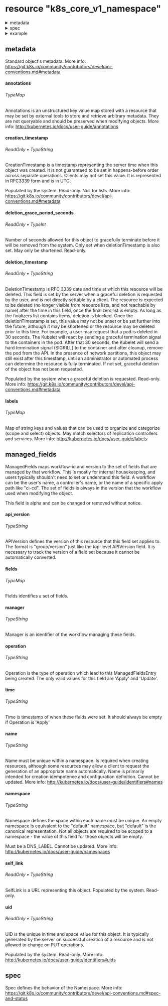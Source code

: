 
# resource "k8s_core_v1_namespace"
<details>
<summary>metadata</summary><blockquote>

    
- [annotations](#annotations)
- [creation_timestamp](#creation_timestamp)
- [deletion_grace_period_seconds](#deletion_grace_period_seconds)
- [deletion_timestamp](#deletion_timestamp)
- [labels](#labels)
- [name](#name)
- [namespace](#namespace)
- [self_link](#self_link)
- [uid](#uid)

    
<details>
<summary>managed_fields</summary><blockquote>

    
- [api_version](#api_version)
- [fields](#fields)
- [manager](#manager)
- [operation](#operation)
- [time](#time)

    
</details>

</details>

<details>
<summary>spec</summary><blockquote>

    

    
</details>


<details>
<summary>example</summary><blockquote>

```hcl
//GENERATE STATIC//k8s_core_v1_namespace////
resource "k8s_core_v1_namespace" "this" {


  metadata {
    annotations = { "key" = "TypeString" }
    labels      = { "key" = "TypeString" }

    managed_fields {
      api_version = "TypeString"
      fields      = { "key" = "TypeString" }
      manager     = "TypeString"
      operation   = "TypeString"
      time        = "TypeString"
    }
    name      = "TypeString"
    namespace = "TypeString"
  }

  spec {
  }

  lifecycle {

  }
}


```

</details>

  
## metadata

Standard object's metadata. More info: https://git.k8s.io/community/contributors/devel/api-conventions.md#metadata

    
#### annotations

######  TypeMap

Annotations is an unstructured key value map stored with a resource that may be set by external tools to store and retrieve arbitrary metadata. They are not queryable and should be preserved when modifying objects. More info: http://kubernetes.io/docs/user-guide/annotations
#### creation_timestamp

######  ReadOnly • TypeString

CreationTimestamp is a timestamp representing the server time when this object was created. It is not guaranteed to be set in happens-before order across separate operations. Clients may not set this value. It is represented in RFC3339 form and is in UTC.

Populated by the system. Read-only. Null for lists. More info: https://git.k8s.io/community/contributors/devel/api-conventions.md#metadata
#### deletion_grace_period_seconds

######  ReadOnly • TypeInt

Number of seconds allowed for this object to gracefully terminate before it will be removed from the system. Only set when deletionTimestamp is also set. May only be shortened. Read-only.
#### deletion_timestamp

######  ReadOnly • TypeString

DeletionTimestamp is RFC 3339 date and time at which this resource will be deleted. This field is set by the server when a graceful deletion is requested by the user, and is not directly settable by a client. The resource is expected to be deleted (no longer visible from resource lists, and not reachable by name) after the time in this field, once the finalizers list is empty. As long as the finalizers list contains items, deletion is blocked. Once the deletionTimestamp is set, this value may not be unset or be set further into the future, although it may be shortened or the resource may be deleted prior to this time. For example, a user may request that a pod is deleted in 30 seconds. The Kubelet will react by sending a graceful termination signal to the containers in the pod. After that 30 seconds, the Kubelet will send a hard termination signal (SIGKILL) to the container and after cleanup, remove the pod from the API. In the presence of network partitions, this object may still exist after this timestamp, until an administrator or automated process can determine the resource is fully terminated. If not set, graceful deletion of the object has not been requested.

Populated by the system when a graceful deletion is requested. Read-only. More info: https://git.k8s.io/community/contributors/devel/api-conventions.md#metadata
#### labels

######  TypeMap

Map of string keys and values that can be used to organize and categorize (scope and select) objects. May match selectors of replication controllers and services. More info: http://kubernetes.io/docs/user-guide/labels
## managed_fields

ManagedFields maps workflow-id and version to the set of fields that are managed by that workflow. This is mostly for internal housekeeping, and users typically shouldn't need to set or understand this field. A workflow can be the user's name, a controller's name, or the name of a specific apply path like "ci-cd". The set of fields is always in the version that the workflow used when modifying the object.

This field is alpha and can be changed or removed without notice.

    
#### api_version

######  TypeString

APIVersion defines the version of this resource that this field set applies to. The format is "group/version" just like the top-level APIVersion field. It is necessary to track the version of a field set because it cannot be automatically converted.
#### fields

######  TypeMap

Fields identifies a set of fields.
#### manager

######  TypeString

Manager is an identifier of the workflow managing these fields.
#### operation

######  TypeString

Operation is the type of operation which lead to this ManagedFieldsEntry being created. The only valid values for this field are 'Apply' and 'Update'.
#### time

######  TypeString

Time is timestamp of when these fields were set. It should always be empty if Operation is 'Apply'
#### name

######  TypeString

Name must be unique within a namespace. Is required when creating resources, although some resources may allow a client to request the generation of an appropriate name automatically. Name is primarily intended for creation idempotence and configuration definition. Cannot be updated. More info: http://kubernetes.io/docs/user-guide/identifiers#names
#### namespace

######  TypeString

Namespace defines the space within each name must be unique. An empty namespace is equivalent to the "default" namespace, but "default" is the canonical representation. Not all objects are required to be scoped to a namespace - the value of this field for those objects will be empty.

Must be a DNS_LABEL. Cannot be updated. More info: http://kubernetes.io/docs/user-guide/namespaces
#### self_link

######  ReadOnly • TypeString

SelfLink is a URL representing this object. Populated by the system. Read-only.
#### uid

######  ReadOnly • TypeString

UID is the unique in time and space value for this object. It is typically generated by the server on successful creation of a resource and is not allowed to change on PUT operations.

Populated by the system. Read-only. More info: http://kubernetes.io/docs/user-guide/identifiers#uids
## spec

Spec defines the behavior of the Namespace. More info: https://git.k8s.io/community/contributors/devel/api-conventions.md#spec-and-status

    